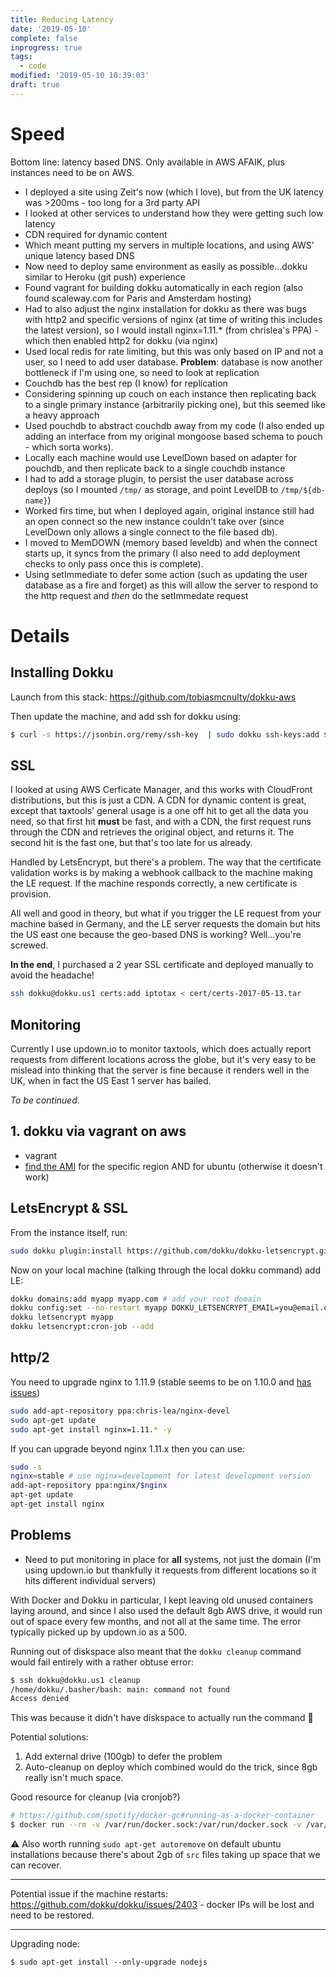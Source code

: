 ```yaml
---
title: Reducing Latency
date: '2019-05-10'
complete: false
inprogress: true
tags:
  - code
modified: '2019-05-10 10:39:03'
draft: true
---
```


# Speed

Bottom line: latency based DNS. Only available in AWS AFAIK, plus instances need to be on AWS.

- I deployed a site using Zeit's now (which I love), but from the UK latency was >200ms - too long for a 3rd party API
- I looked at other services to understand how they were getting such low latency
- CDN required for dynamic content
- Which meant putting my servers in multiple locations, and using AWS' unique latency based DNS
- Now need to deploy same environment as easily as possible…dokku similar to Heroku (git push) experience
- Found vagrant for building dokku automatically in each region (also found scaleway.com for Paris and Amsterdam hosting)
- Had to also adjust the nginx installation for dokku as there was bugs with http2 and specific versions of nginx (at time of writing this includes the latest version), so I would install nginx=1.11.* (from chrislea's PPA) - which then enabled http2 for dokku (via nginx)
- Used local redis for rate limiting, but this was only based on IP and not a user, so I need to add user database. **Problem**: database is now another bottleneck if I'm using one, so need to look at replication
- Couchdb has the best rep (I know) for replication
- Considering spinning up couch on each instance then replicating back to a single primary instance (arbitrarily picking one), but this seemed like a heavy approach
- Used pouchdb to abstract couchdb away from my code (I also ended up adding an interface from my original mongoose based schema to pouch - which sorta works).
- Locally each machine would use LevelDown based on adapter for pouchdb, and then replicate back to a single couchdb instance
- I had to add a storage plugin, to persist the user database across deploys (so I mounted `/tmp/` as storage, and point LevelDB to `/tmp/${db-name}`)
- Worked firs time, but when I deployed again, original instance still had an open connect so the new instance couldn't take over (since LevelDown only allows a single connect to the file based db).
- I moved to MemDOWN (memory based leveldb) and when the connect starts up, it syncs from the primary (I also need to add deployment checks to only pass once this is complete).
- Using setImmediate to defer some action (such as updating the user database as a fire and forget) as this will allow the server to respond to the http request and *then* do the setImmedate request

# Details

## Installing Dokku

Launch from this stack: https://github.com/tobiasmcnulty/dokku-aws

Then update the machine, and add ssh for dokku using:

```bash
$ curl -s https://jsonbin.org/remy/ssh-key  | sudo dokku ssh-keys:add $USER
```

## SSL

I looked at using AWS Cerficate Manager, and this works with CloudFront distributions, but this is just a CDN. A CDN for dynamic content is great, except that taxtools' general usage is a one off hit to get all the data you need, so that first hit **must** be fast, and with a CDN, the first request runs through the CDN and retrieves the original object, and returns it. The second hit is the fast one, but that's too late for us already.

Handled by LetsEncrypt, but there's a problem. The way that the certificate validation works is by making a webhook callback to the machine making the LE request. If the machine responds correctly, a new certificate is provision.

All well and good in theory, but what if you trigger the LE request from your machine based in Germany, and the LE server requests the domain but hits the US east one because the geo-based DNS is working? Well…you're screwed.

**In the end**, I purchased a 2 year SSL certificate and deployed manually to avoid the headache!

```bash
ssh dokku@dokku.us1 certs:add iptotax < cert/certs-2017-05-13.tar
```

## Monitoring

Currently I use updown.io to monitor taxtools, which does actually report requests from different locations across the globe, but it's very easy to be mislead into thinking that the server is fine because it renders well in the UK, when in fact the US East 1 server has bailed.

_To be continued_.


## 1. dokku via vagrant on aws

- vagrant
- [find the AMI](https://cloud-images.ubuntu.com/locator/) for the specific region AND for ubuntu (otherwise it doesn't work)

## LetsEncrypt & SSL

From the instance itself, run:

```bash
sudo dokku plugin:install https://github.com/dokku/dokku-letsencrypt.git
```

Now on your local machine (talking through the local dokku command) add LE:

```bash
dokku domains:add myapp myapp.com # add your root domain
dokku config:set --no-restart myapp DOKKU_LETSENCRYPT_EMAIL=you@email.com
dokku letsencrypt myapp
dokku letsencrypt:cron-job --add
```

## http/2

You need to upgrade nginx to 1.11.9 (stable seems to be on 1.10.0 and [has issues](https://github.com/dokku/dokku/issues/2435))

```bash
sudo add-apt-repository ppa:chris-lea/nginx-devel
sudo apt-get update
sudo apt-get install nginx=1.11.* -y
```

If you can upgrade beyond nginx 1.11.x then you can use:

```bash
sudo -s
nginx=stable # use nginx=development for latest development version
add-apt-repository ppa:nginx/$nginx
apt-get update
apt-get install nginx
```

## Problems

- Need to put monitoring in place for **all** systems, not just the domain (I'm using updown.io but thankfully it requests from different locations so it hits different individual servers)

With Docker and Dokku in particular, I kept leaving old unused containers laying around, and since I also used the default 8gb AWS drive, it would run out of space every few months, and not all at the same time. The error typically picked up by updown.io as a 500.

Running out of diskspace also meant that the `dokku cleanup` command would fail entirely with a rather obtuse error:

```bash
$ ssh dokku@dokku.us1 cleanup
/home/dokku/.basher/bash: main: command not found
Access denied
```

This was because it didn't have diskspace to actually run the command 🤷‍

Potential solutions:

1. Add external drive (100gb) to defer the problem
2. Auto-cleanup on deploy which combined would do the trick, since 8gb really isn't much space.

Good resource for cleanup (via cronjob?)

```bash
# https://github.com/spotify/docker-gc#running-as-a-docker-container
$ docker run --rm -v /var/run/docker.sock:/var/run/docker.sock -v /var/lib/docker-gc:/var/lib/docker-gc -v /etc:/etc samsaffron/docker-gc
```

⚠️ Also worth running `sudo apt-get autoremove` on default ubuntu installations because there's about 2gb of `src` files taking up space that we can recover.

---

Potential issue if the machine restarts: https://github.com/dokku/dokku/issues/2403 - docker IPs will be lost and need to be restored.

---

Upgrading node:

```
$ sudo apt-get install --only-upgrade nodejs
```
